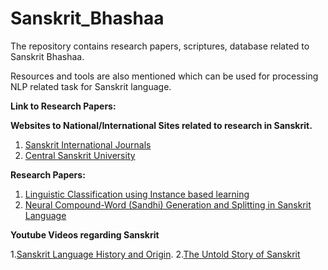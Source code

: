 # Sanskrit_Bhashaa
The repository contains research papers, scriptures, database related to Sanskrit Bhashaa.

Resources and tools are also mentioned which can be used for processing NLP related task for Sanskrit language.

**Link to Research Papers:**

**Websites to National/International Sites related to research in Sanskrit.**
1. [Sanskrit International Journals](https://www.anantaajournal.com/)
2. [Central Sanskrit University](http://www.sanskrit.nic.in/)

**Research Papers:**
1. [Linguistic Classification using Instance based learning](https://arxiv.org/abs/2012.07512)
2. [Neural Compound-Word (Sandhi) Generation and Splitting in Sanskrit Language ](https://arxiv.org/abs/2010.12940)

**Youtube Videos regarding Sanskrit**

1.[Sanskrit Language History and Origin](https://www.youtube.com/watch?v=YLVY66bzhzs).
2.[The Untold Story of Sanskrit](https://www.youtube.com/watch?v=YLVY66bzhzs)
